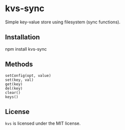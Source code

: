 kvs-sync
============

Simple key-value store using filesystem (sync functions).

## Installation
  npm install kvs-sync
  
## Methods
    setConfig(opt, value)
    set(key, val)
    get(key)
    del(key)
    clear()
    keys()

## License

`kvs` is licensed under the MIT license.
